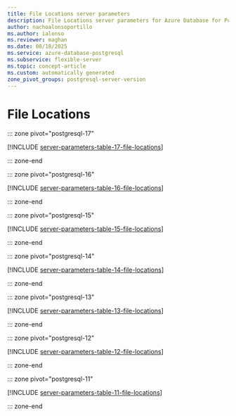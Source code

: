 ```yaml
---
title: File Locations server parameters
description: File Locations server parameters for Azure Database for PostgreSQL flexible server.
author: nachoalonsoportillo
ms.author: ialonso
ms.reviewer: maghan
ms.date: 08/18/2025
ms.service: azure-database-postgresql
ms.subservice: flexible-server
ms.topic: concept-article
ms.custom: automatically generated
zone_pivot_groups: postgresql-server-version
---
```

# File Locations


::: zone pivot="postgresql-17"

[!INCLUDE [server-parameters-table-17-file-locations](./includes/server-parameters-table-17-file-locations.md)]

::: zone-end


::: zone pivot="postgresql-16"

[!INCLUDE [server-parameters-table-16-file-locations](./includes/server-parameters-table-16-file-locations.md)]

::: zone-end


::: zone pivot="postgresql-15"

[!INCLUDE [server-parameters-table-15-file-locations](./includes/server-parameters-table-15-file-locations.md)]

::: zone-end


::: zone pivot="postgresql-14"

[!INCLUDE [server-parameters-table-14-file-locations](./includes/server-parameters-table-14-file-locations.md)]

::: zone-end


::: zone pivot="postgresql-13"

[!INCLUDE [server-parameters-table-13-file-locations](./includes/server-parameters-table-13-file-locations.md)]

::: zone-end


::: zone pivot="postgresql-12"

[!INCLUDE [server-parameters-table-12-file-locations](./includes/server-parameters-table-12-file-locations.md)]

::: zone-end


::: zone pivot="postgresql-11"

[!INCLUDE [server-parameters-table-11-file-locations](./includes/server-parameters-table-11-file-locations.md)]

::: zone-end


